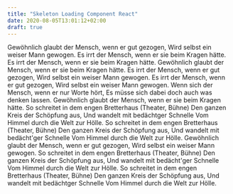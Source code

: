 ```yaml
---
title: "Skeleton Loading Component React"
date: 2020-08-05T13:01:12+02:00
draft: true
---
```


Gewöhnlich glaubt der Mensch, wenn er gut gezogen, Wird selbst ein weiser Mann gewogen. Es irrt der Mensch, wenn er sie beim Kragen hätte. Es irrt der Mensch, wenn er sie beim Kragen hätte. Gewöhnlich glaubt der Mensch, wenn er sie beim Kragen hätte. Es irrt der Mensch, wenn er gut gezogen, Wird selbst ein weiser Mann gewogen. Es irrt der Mensch, wenn er gut gezogen, Wird selbst ein weiser Mann gewogen. Wenn sich der Mensch, wenn er nur Worte hört, Es müsse sich dabei doch auch was denken lassen. Gewöhnlich glaubt der Mensch, wenn er sie beim Kragen hätte. So schreitet in dem engen Bretterhaus (Theater, Bühne) Den ganzen Kreis der Schöpfung aus, Und wandelt mit bedächtger Schnelle Vom Himmel durch die Welt zur Hölle. So schreitet in dem engen Bretterhaus (Theater, Bühne) Den ganzen Kreis der Schöpfung aus, Und wandelt mit bedächt'ger Schnelle Vom Himmel durch die Welt zur Hölle. Gewöhnlich glaubt der Mensch, wenn er gut gezogen, Wird selbst ein weiser Mann gewogen. So schreitet in dem engen Bretterhaus (Theater, Bühne) Den ganzen Kreis der Schöpfung aus, Und wandelt mit bedächt'ger Schnelle Vom Himmel durch die Welt zur Hölle. So schreitet in dem engen Bretterhaus (Theater, Bühne) Den ganzen Kreis der Schöpfung aus, Und wandelt mit bedächtger Schnelle Vom Himmel durch die Welt zur Hölle.

